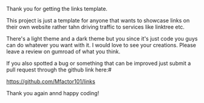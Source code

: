 Thank you for getting the links template. 

This project is just a template for anyone that wants to showcase links on their own website rather tahn driving traffic to services like linktree etc. 

There's a light theme and a dark theme but you since it's just code you guys can do whatever you want with it. I would love to see your creations. Please leave a review on gumroad of what you think. 

If you also spotted a bug or something that can be improved just submit a pull request through the github link here:#

https://github.com/Mfactor101/links


Thank you again annd happy coding!
